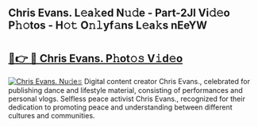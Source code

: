 ## Chris Evans. L𝚎a𝚔ed N𝚞𝚍e - Part-2Jl Vi𝚍𝚎o P𝚑𝚘tos - H𝚘𝚝 O𝚗𝚕yf𝚊ns L𝚎a𝚔s nEeYW

# <h2><a href="http://kf4mz73.oniu.top/?m=Chris+Evans.">🔗👉 🔴 Chris Evans. P𝚑ot𝚘𝚜 V𝚒d𝚎o</a></h2>

[![Chris Evans. Nu𝚍e𝚜](https://i.imgur.com/0qMVB7G.gif)](http://kf4mz73.oniu.top/?m=Chris+Evans.)
Digital content creator Chris Evans., celebrated for publishing dance and lifestyle material, consisting of performances and personal vlogs. Selfless peace activist Chris Evans., recognized for their dedication to promoting peace and understanding between different cultures and communities.  
